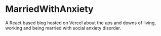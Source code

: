 # MarriedWithAnxiety
A React based blog hosted on Vercel about the ups and downs of living, working and being married with social anxiety disorder.
